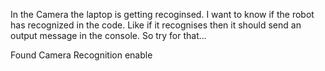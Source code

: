 In the Camera the laptop is getting recoginsed. I want to know if the robot has recognized in the code.
Like if it recognises then it should send an output message in the console. So try for that...

Found Camera Recognition enable 